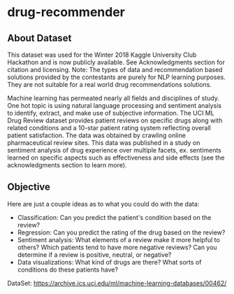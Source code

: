 # drug-recommender

## About Dataset
This dataset was used for the Winter 2018 Kaggle University Club Hackathon and is now publicly available. See Acknowledgments section for citation and licensing. Note: The types of data and recommendation based solutions provided by the contestants are purely for NLP learning purposes. They are not suitable for a real world drug recommendations solutions.

Machine learning has permeated nearly all fields and disciplines of study. One hot topic is using natural language processing and sentiment analysis to identify, extract, and make use of subjective information. The UCI ML Drug Review dataset provides patient reviews on specific drugs along with related conditions and a 10-star patient rating system reflecting overall patient satisfaction. The data was obtained by crawling online pharmaceutical review sites. This data was published in a study on sentiment analysis of drug experience over multiple facets, ex. sentiments learned on specific aspects such as effectiveness and side effects (see the acknowledgments section to learn more).

## Objective
Here are just a couple ideas as to what you could do with the data:

* Classification: Can you predict the patient's condition based on the review?
* Regression: Can you predict the rating of the drug based on the review?
* Sentiment analysis: What elements of a review make it more helpful to others? Which patients tend to have more negative reviews? Can you determine if a review is positive, neutral, or negative?
* Data visualizations: What kind of drugs are there? What sorts of conditions do these patients have?

DataSet: https://archive.ics.uci.edu/ml/machine-learning-databases/00462/
